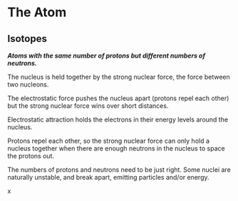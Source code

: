 # The Atom


## Isotopes
***Atoms with the same number of protons but different numbers of neutrons.***

The nucleus is held together by the strong nuclear force, the force between two nucleons.

The electrostatic force pushes the nucleus apart (protons repel each other) but the strong nuclear force wins over short distances.

Electrostatic attraction holds the electrons in their energy levels around the nucleus.


Protons repel each other, so the strong nuclear force can only hold a nucleus together when there are enough neutrons in the nucleus to space the protons out.

The numbers of protons and neutrons need to be just right.
Some nuclei are naturally unstable, and break apart, emitting particles and/or energy.

x